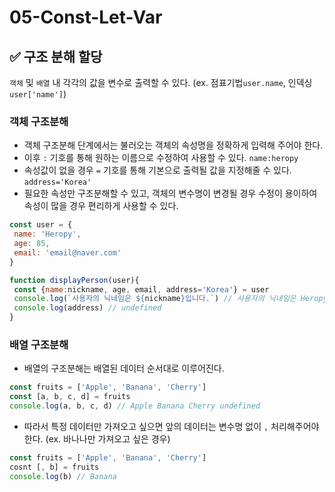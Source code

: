 # 05-Const-Let-Var

## ✅ 구조 분해 할당

`객체` 및 `배열` 내 각각의 값을 변수로 출력할 수 있다. (ex. 점표기법`user.name`, 인덱싱`user['name']`)

### 객체 구조분해

* 객체 구조분해 단계에서는 불러오는 객체의 속성명을 정확하게 입력해 주어야 한다.
* 이후 `:` 기호를 통해 원하는 이름으로 수정하여 사용할 수 있다. `name:heropy`
* 속성값이 없을 경우 `=` 기호를 통해 기본으로 출력될 값을 지정해줄 수 있다. `address='Korea'`
* 필요한 속성만 구조분해할 수 있고, 객체의 변수명이 변경될 경우 수정이 용이하여 속성이 많을 경우 편리하게 사용할 수 있다.

```js
const user = {
 name: 'Heropy',
 age: 85,
 email: 'email@naver.com'
}
```

```js
function displayPerson(user){
 const {name:nickname, age, email, address='Korea'} = user
 console.log(`사용자의 닉네임은 ${nickname}입니다.`) // 사용자의 닉네임은 Heropy입니다.
 console.log(address) // undefined
}
```

### 배열 구조분해

* 배열의 구조분해는 배열된 데이터 순서대로 이루어진다.

```js
const fruits = ['Apple', 'Banana', 'Cherry']
const [a, b, c, d] = fruits
console.log(a, b, c, d) // Apple Banana Cherry undefined
```

* 따라서 특정 데이터만 가져오고 싶으면 앞의 데이터는 변수명 없이 `,` 처리해주어야 한다. (ex. 바나나만 가져오고 싶은 경우)

```js
const fruits = ['Apple', 'Banana', 'Cherry']
cosnt [, b] = fruits
console.log(b) // Banana
```

##
